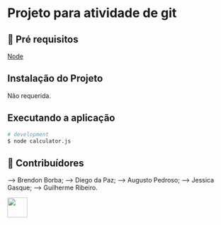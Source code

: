 # Projeto para atividade de git

## 🔐 Pré requisitos

<a href="https://nodejs.dev/">Node</a> &nbsp;

## Instalação do Projeto

Não requerida.

## Executando a aplicação

```bash
# development
$ node calculator.js
```

## 🤝 Contribuídores

--> Brendon Borba;
--> Diego da Paz;
--> Augusto Pedroso;
--> Jessica Gasque;
--> Guilherme Ribeiro.

<a href="https://github.com/angelogluz"><img src="https://github.com/angelogluz.png" width="45" height="45"></a> &nbsp;
